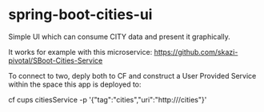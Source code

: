 # spring-boot-cities-ui
Simple UI which can consume CITY data and present it graphically.

It works for example with this microservice: https://github.com/skazi-pivotal/SBoot-Cities-Service

To connect to two, deply both to CF and construct a User Provided Service within the space this app is deployed to:

cf cups citiesService -p '{"tag":"cities","uri":"http://<CF-ROUTE>/cities"}'
